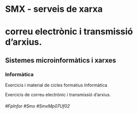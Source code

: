 # SMX - serveis de xarxa
# correu electrònic i transmissió d’arxius.
## Sistemes microinformàtics i xarxes
### Informàtica

Exercicis i material de cicles formatius Informàtica

Exercicis de correu electrònic i transmissió d’arxius.

###### #FpInfor #Smx #SmxMp07Uf02
